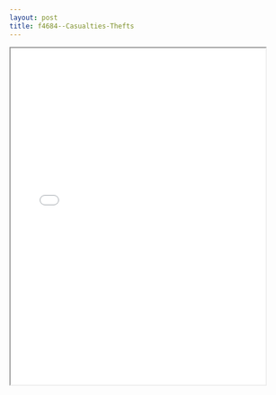 ```yaml
---
layout: post
title: f4684--Casualties-Thefts
---
```


<div class="pdf-container">
<iframe src="/ea/_pdf-2-md/f4684--Casualties-Thefts.pdf" height="600" width="90%" allowFullScreen="true"></iframe>
</div>

